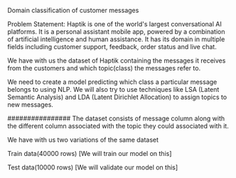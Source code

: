 Domain classification of customer messages

Problem Statement:
Haptik is one of the world's largest conversational AI platforms. It is a personal assistant mobile app, powered by a combination of artificial intelligence and human assistance. It has its domain in multiple fields including customer support, feedback, order status and live chat.

We have with us the dataset of Haptik containing the messages it receives from the customers and which topic(class) the messages refer to.

We need to create a model predicting which class a particular message belongs to using NLP. We will also try to use techniques like LSA (Latent Semantic Analysis) and LDA (Latent Dirichlet Allocation) to assign topics to new messages.

################
The dataset consists of message column along with the different column associated with the topic they could associated with it.

We have with us two variations of the same dataset

Train data(40000 rows) [We will train our model on this]

Test data(10000 rows) [We will validate our model on this]
